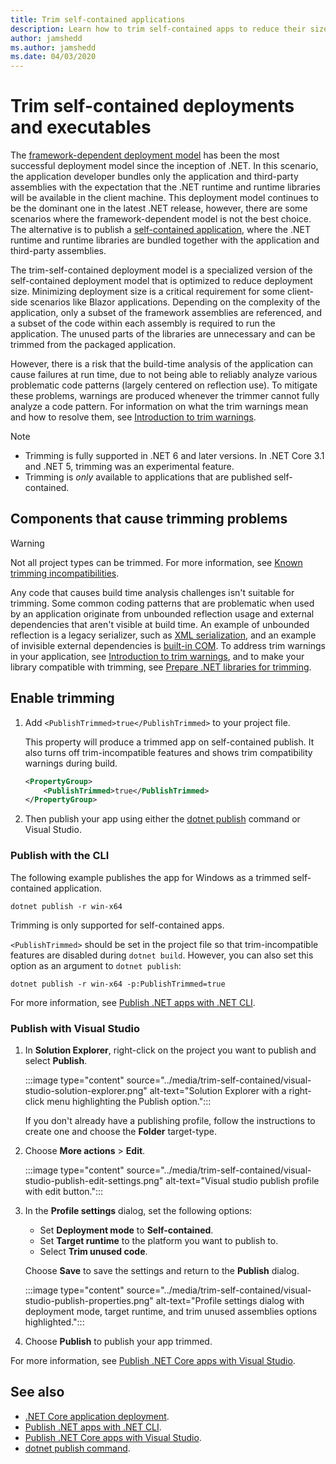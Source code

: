 ```yaml
---
title: Trim self-contained applications
description: Learn how to trim self-contained apps to reduce their size. .NET Core bundles the runtime with an app that is published self-contained and generally includes more of the runtime than is necessary.
author: jamshedd
ms.author: jamshedd
ms.date: 04/03/2020
---
```

# Trim self-contained deployments and executables

The [framework-dependent deployment model](../index.md#publish-framework-dependent) has been the most successful deployment model since the inception of .NET. In this scenario, the application developer bundles only the application and third-party assemblies with the expectation that the .NET runtime and runtime libraries will be available in the client machine. This deployment model continues to be the dominant one in the latest .NET release, however, there are some scenarios where the framework-dependent model is not the best choice. The alternative is to publish a [self-contained application](../index.md#publish-self-contained), where the .NET runtime and runtime libraries are bundled together with the application and third-party assemblies.

The trim-self-contained deployment model is a specialized version of the self-contained deployment model that is optimized to reduce deployment size. Minimizing deployment size is a critical requirement for some client-side scenarios like Blazor applications. Depending on the complexity of the application, only a subset of the framework assemblies are referenced, and a subset of the code within each assembly is required to run the application. The unused parts of the libraries are unnecessary and can be trimmed from the packaged application.

However, there is a risk that the build-time analysis of the application can cause failures at run time, due to not being able to reliably analyze various problematic code patterns (largely centered on reflection use). To mitigate these problems, warnings are produced whenever the trimmer cannot fully analyze a code pattern. For information on what the trim warnings mean and how to resolve them, see [Introduction to trim warnings](fixing-warnings.md).

> [!NOTE]
>
> - Trimming is fully supported in .NET 6 and later versions. In .NET Core 3.1 and .NET 5, trimming was an experimental feature.
> - Trimming is _only_ available to applications that are published self-contained.

## Components that cause trimming problems

> [!WARNING]
> Not all project types can be trimmed. For more information, see [Known trimming incompatibilities](incompatibilities.md).

Any code that causes build time analysis challenges isn't suitable for trimming. Some common coding patterns that are problematic when used by an application originate from unbounded reflection usage and external dependencies that aren't visible at build time. An example of unbounded reflection is a legacy serializer, such as [XML serialization](../../../standard/serialization/introducing-xml-serialization.md), and an example of invisible external dependencies is [built-in COM](../../../standard/native-interop/cominterop.md). To address trim warnings in your application, see [Introduction to trim warnings](fixing-warnings.md), and to make your library compatible with trimming, see [Prepare .NET libraries for trimming](prepare-libraries-for-trimming.md).

## Enable trimming

01. Add `<PublishTrimmed>true</PublishTrimmed>` to your project file.

    This property will produce a trimmed app on self-contained publish. It also turns off trim-incompatible features and shows trim compatibility warnings during build.

    ```xml
    <PropertyGroup>
        <PublishTrimmed>true</PublishTrimmed>
    </PropertyGroup>
    ```

02. Then publish your app using either the [dotnet publish](../../tools/dotnet-publish.md) command or Visual Studio.

### Publish with the CLI

The following example publishes the app for Windows as a trimmed self-contained application.

`dotnet publish -r win-x64`

Trimming is only supported for self-contained apps.

`<PublishTrimmed>` should be set in the project file so that trim-incompatible features are disabled during `dotnet build`. However, you can also set this option as an argument to `dotnet publish`:

`dotnet publish -r win-x64 -p:PublishTrimmed=true`

For more information, see [Publish .NET apps with .NET CLI](../deploy-with-cli.md).

### Publish with Visual Studio

01. In **Solution Explorer**, right-click on the project you want to publish and select **Publish**.

    :::image type="content" source="../media/trim-self-contained/visual-studio-solution-explorer.png" alt-text="Solution Explorer with a right-click menu highlighting the Publish option.":::

    If you don't already have a publishing profile, follow the instructions to create one and choose the **Folder** target-type.

01. Choose **More actions** > **Edit**.

    :::image type="content" source="../media/trim-self-contained/visual-studio-publish-edit-settings.png" alt-text="Visual studio publish profile with edit button.":::

01. In the **Profile settings** dialog, set the following options:

    - Set **Deployment mode** to **Self-contained**.
    - Set **Target runtime** to the platform you want to publish to.
    - Select **Trim unused code**.

    Choose **Save** to save the settings and return to the **Publish** dialog.

    :::image type="content" source="../media/trim-self-contained/visual-studio-publish-properties.png" alt-text="Profile settings dialog with deployment mode, target runtime, and trim unused assemblies options highlighted.":::

01. Choose **Publish** to publish your app trimmed.

For more information, see [Publish .NET Core apps with Visual Studio](../deploy-with-vs.md).

## See also

- [.NET Core application deployment](../index.md).
- [Publish .NET apps with .NET CLI](../deploy-with-cli.md).
- [Publish .NET Core apps with Visual Studio](../deploy-with-vs.md).
- [dotnet publish command](../../tools/dotnet-publish.md).
